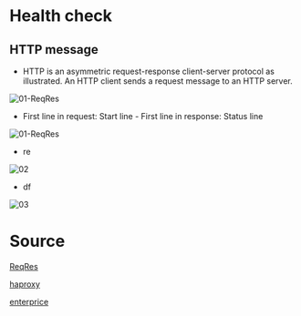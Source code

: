 # Health check

## HTTP message

* HTTP is an asymmetric request-response client-server protocol as illustrated.  An HTTP client sends a request message to an HTTP server.

![01-ReqRes]()

* First line in request: Start line - First line in response: Status line

![01-ReqRes]()

* re


![02]()

* df

![03]()





# Source
[ReqRes](https://www3.ntu.edu.sg/home/ehchua/programming/webprogramming/http_basics.html)

[haproxy](https://www.haproxy.com/blog/how-to-enable-health-checks-in-haproxy/)

[enterprice](https://www.haproxy.com/documentation/aloha/latest/load-balancing/health-checks/http/)
